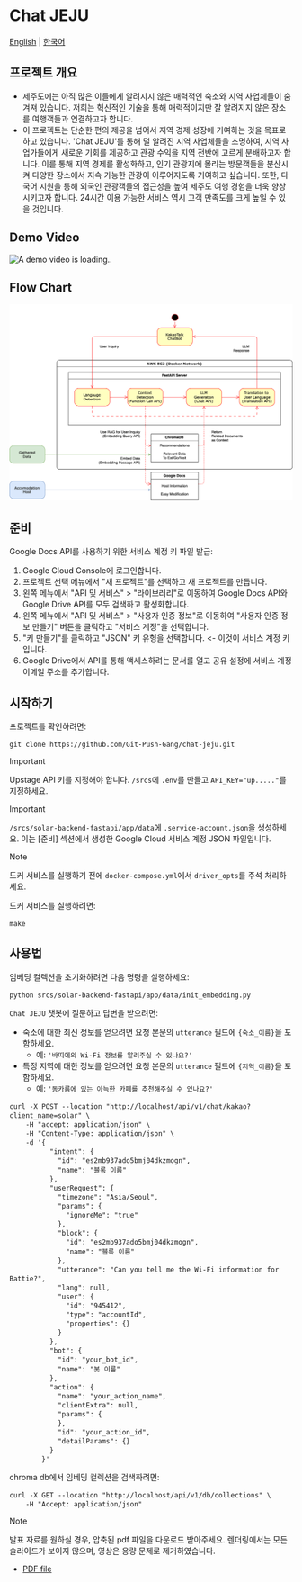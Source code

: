# Chat JEJU

[English](README.md) | [한국어](README.ko.md)

## 프로젝트 개요

- 제주도에는 아직 많은 이들에게 알려지지 않은 매력적인 숙소와 지역 사업체들이 숨겨져 있습니다. 저희는 혁신적인 기술을 통해 매력적이지만 잘 알려지지 않은 장소를 여행객들과 연결하고자 합니다.
- 이 프로젝트는 단순한 편의 제공을 넘어서 지역 경제 성장에 기여하는 것을 목표로 하고 있습니다. 'Chat JEJU'를 통해 덜 알려진 지역 사업체들을 조명하여, 지역 사업가들에게 새로운 기회를 제공하고 관광
  수익을 지역 전반에 고르게 분배하고자 합니다. 이를 통해 지역 경제를 활성화하고, 인기 관광지에 몰리는 방문객들을 분산시켜 다양한 장소에서 지속 가능한 관광이 이루어지도록 기여하고 싶습니다. 또한, 다국어 지원을
  통해 외국인 관광객들의 접근성을 높여 제주도 여행 경험을 더욱 향상시키고자 합니다. 24시간 이용 가능한 서비스 역시 고객 만족도를 크게 높일 수 있을 것입니다.

## Demo Video

<img width="300" src="./resources/demo_video.gif" alt="A demo video is loading..">

## Flow Chart

![Flowchart.png](./resources/Flowchart.png)

## 준비

Google Docs API를 사용하기 위한 서비스 계정 키 파일 발급:

1. Google Cloud Console에 로그인합니다.
2. 프로젝트 선택 메뉴에서 "새 프로젝트"를 선택하고 새 프로젝트를 만듭니다.
3. 왼쪽 메뉴에서 "API 및 서비스" > "라이브러리"로 이동하여 Google Docs API와 Google Drive API를 모두 검색하고 활성화합니다.
4. 왼쪽 메뉴에서 "API 및 서비스" > "사용자 인증 정보"로 이동하여 "사용자 인증 정보 만들기" 버튼을 클릭하고 "서비스 계정"을 선택합니다.
5. "키 만들기"를 클릭하고 "JSON" 키 유형을 선택합니다. <- 이것이 서비스 계정 키입니다.
6. Google Drive에서 API를 통해 액세스하려는 문서를 열고 공유 설정에 서비스 계정 이메일 주소를 추가합니다.

## 시작하기

프로젝트를 확인하려면:

```
git clone https://github.com/Git-Push-Gang/chat-jeju.git
```

> [!IMPORTANT]
> Upstage API 키를 지정해야 합니다. `/srcs`에 `.env`를 만들고 `API_KEY="up....."`를 지정하세요.

> [!IMPORTANT]
> `/srcs/solar-backend-fastapi/app/data`에 `.service-account.json`을 생성하세요.
> 이는 [준비] 섹션에서 생성한 Google Cloud 서비스 계정 JSON 파일입니다.

> [!NOTE]
> 도커 서비스를 실행하기 전에 `docker-compose.yml`에서 `driver_opts`를 주석 처리하세요.

도커 서비스를 실행하려면:

```
make
```

## 사용법

임베딩 컬렉션을 초기화하려면 다음 명령을 실행하세요:

```
python srcs/solar-backend-fastapi/app/data/init_embedding.py
```

`Chat JEJU` 챗봇에 질문하고 답변을 받으려면:

- 숙소에 대한 최신 정보를 얻으려면 요청 본문의 `utterance` 필드에 `{숙소_이름}`을 포함하세요.
    - 예: `'바띠에의 Wi-Fi 정보를 알려주실 수 있나요?'`
- 특정 지역에 대한 정보를 얻으려면 요청 본문의 `utterance` 필드에 `{지역_이름}`을 포함하세요.
    - 예: `'동카름에 있는 아늑한 카페를 추천해주실 수 있나요?'`

```
curl -X POST --location "http://localhost/api/v1/chat/kakao?client_name=solar" \
    -H "accept: application/json" \
    -H "Content-Type: application/json" \
    -d '{
          "intent": {
            "id": "es2mb937ado5bmj04dkzmogn",
            "name": "블록 이름"
          },
          "userRequest": {
            "timezone": "Asia/Seoul",
            "params": {
              "ignoreMe": "true"
            },
            "block": {
              "id": "es2mb937ado5bmj04dkzmogn",
              "name": "블록 이름"
            },
            "utterance": "Can you tell me the Wi-Fi information for Battie?",
            "lang": null,
            "user": {
              "id": "945412",
              "type": "accountId",
              "properties": {}
            }
          },
          "bot": {
            "id": "your_bot_id",
            "name": "봇 이름"
          },
          "action": {
            "name": "your_action_name",
            "clientExtra": null,
            "params": {
            },
            "id": "your_action_id",
            "detailParams": {}
          }
        }'
```

chroma db에서 임베딩 컬렉션을 검색하려면:

```
curl -X GET --location "http://localhost/api/v1/db/collections" \
    -H "Accept: application/json"
```

> [!NOTE]
> 발표 자료를 원하실 경우, 압축된 pdf 파일을 다운로드 받아주세요. 
> 렌더링에서는 모든 슬라이드가 보이지 않으며, 영상은 용량 문제로 제거하였습니다.
> - [PDF file](resources/chat_jeju_presentation.compressed.pdf)
